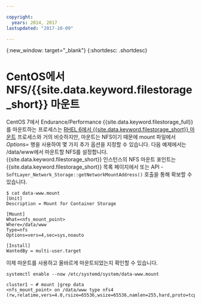 ```yaml
---

copyright:
  years: 2014, 2017
lastupdated: "2017-10-09"

---
```

{:new_window: target="_blank"}
{:shortdesc: .shortdesc}

# CentOS에서 NFS/{{site.data.keyword.filestorage_short}} 마운트

CentOS 7에서 Endurance/Performance {{site.data.keyword.filestorage_full}}를 마운트하는 프로세스는 [RHEL 6에서 {{site.data.keyword.filestorage_short}} 마운트](https://console.stage1.bluemix.net/docs/infrastructure/FileStorage/accessing-file-storage-linux.html) 프로세스와 거의 비슷하지만, 마운트는 NFS이기 때문에 mount 파일에서 *Options=* 행을 사용하여 몇 가지 추가 옵션을 지정할 수 있습니다. 다음 예제에서는 /data/www에서 마운트할 NFS를 설정합니다. {{site.data.keyword.filestorage_short}} 인스턴스의 NFS 마운트 포인트는 {{site.data.keyword.filestorage_short}} 목록 페이지에서 또는 API -`SoftLayer_Network_Storage::getNetworkMountAddress()` 호출을 통해 확보할 수 있습니다. 

```
$ cat data-www.mount
[Unit]
Description = Mount for Container Storage

[Mount]
What=<nfs_mount_point>
Where=/data/www
Type=nfs
Options=vers=4,sec=sys,noauto

[Install]
WantedBy = multi-user.target
```

이제 마운트를 사용하고 올바르게 마운트되었는지 확인할 수 있습니다. 

```
systemctl enable --now /etc/systemd/system/data-www.mount

cluster1 ~ # mount |grep data
<nfs_mount_point> on /data/www type nfs4 (rw,relatime,vers=4.0,rsize=65536,wsize=65536,namlen=255,hard,proto=tcp,port=0,timeo=600,retrans=2,sec=sys,clientaddr=10.81.x.x,local_lock=none,addr=10.1.x.x)
```
